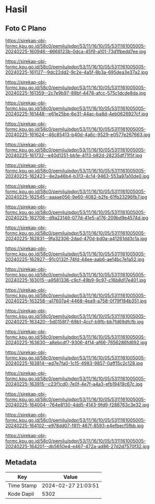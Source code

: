 # Hasil

## Foto C Plano

https://sirekap-obj-formc.kpu.go.id/58c0/pemilu/pdpr/53/11/16/10/05/5311161005005-20240225-160946--6668123b-0dca-45f9-a101-73d1fbedd7ee.jpg

https://sirekap-obj-formc.kpu.go.id/58c0/pemilu/pdpr/53/11/16/10/05/5311161005005-20240225-161127--9dc22dd2-9c2e-4a5f-8b3a-695dea3e37a2.jpg

https://sirekap-obj-formc.kpu.go.id/58c0/pemilu/pdpr/53/11/16/10/05/5311161005005-20240225-161359--2c7e9b97-89bf-4478-afcc-575c1dcde8da.jpg

https://sirekap-obj-formc.kpu.go.id/58c0/pemilu/pdpr/53/11/16/10/05/5311161005005-20240225-161448--e61e25be-6e31-44ac-ba8d-4eb0626927cf.jpg

https://sirekap-obj-formc.kpu.go.id/58c0/pemilu/pdpr/53/11/16/10/05/5311161005005-20240225-161624--46c85413-b40d-4a6c-9529-e0577e267663.jpg

https://sirekap-obj-formc.kpu.go.id/58c0/pemilu/pdpr/53/11/16/10/05/5311161005005-20240225-161732--e40d1251-bb1e-4113-b82d-28235df71f5f.jpg

https://sirekap-obj-formc.kpu.go.id/58c0/pemilu/pdpr/53/11/16/10/05/5311161005005-20240225-162423--8e2a46b4-b313-4c14-9463-553a97a10de0.jpg

https://sirekap-obj-formc.kpu.go.id/58c0/pemilu/pdpr/53/11/16/10/05/5311161005005-20240225-162545--aaaae056-9e60-4082-b2fe-61fb23296fb7.jpg

https://sirekap-obj-formc.kpu.go.id/58c0/pemilu/pdpr/53/11/16/10/05/5311161005005-20240225-162708--d9a23146-077d-41e5-a176-209bd9e4574d.jpg

https://sirekap-obj-formc.kpu.go.id/58c0/pemilu/pdpr/53/11/16/10/05/5311161005005-20240225-162831--9fa32306-2dad-470d-bd0a-a41261dd3c1a.jpg

https://sirekap-obj-formc.kpu.go.id/58c0/pemilu/pdpr/53/11/16/10/05/5311161005005-20240225-162927--91c0132f-74fd-44ee-aab6-ae14bc7e1a52.jpg

https://sirekap-obj-formc.kpu.go.id/58c0/pemilu/pdpr/53/11/16/10/05/5311161005005-20240225-163015--a9581336-c9cf-49b9-9c97-c16b8d17e401.jpg

https://sirekap-obj-formc.kpu.go.id/58c0/pemilu/pdpr/53/11/16/10/05/5311161005005-20240225-163258--a17607a4-4468-4ea9-a758-0f79f184b351.jpg

https://sirekap-obj-formc.kpu.go.id/58c0/pemilu/pdpr/53/11/16/10/05/5311161005005-20240225-163420--5d0158f7-69b1-4ccf-b9fb-bb7fd69dfcfb.jpg

https://sirekap-obj-formc.kpu.go.id/58c0/pemilu/pdpr/53/11/16/10/05/5311161005005-20240225-163630--a8ebcdf7-9306-4f14-af66-7656286fd692.jpg

https://sirekap-obj-formc.kpu.go.id/58c0/pemilu/pdpr/53/11/16/10/05/5311161005005-20240225-163814--ed7e7fa0-1c15-4983-9857-0aff15c2c128.jpg

https://sirekap-obj-formc.kpu.go.id/58c0/pemilu/pdpr/53/11/16/10/05/5311161005005-20240225-163915--c23f1cd0-7e0f-4e7f-a4a3-efb19419c67c.jpg

https://sirekap-obj-formc.kpu.go.id/58c0/pemilu/pdpr/53/11/16/10/05/5311161005005-20240225-164004--764e8130-4dd5-4143-9fd9-f286763c3e32.jpg

https://sirekap-obj-formc.kpu.go.id/58c0/pemilu/pdpr/53/11/16/10/05/5311161005005-20240225-164102--e978dd07-f811-467f-8593-e4efbecf5fbb.jpg

https://sirekap-obj-formc.kpu.go.id/58c0/pemilu/pdpr/53/11/16/10/05/5311161005005-20240225-164201--db5650e4-e467-472a-ad86-27d2d7570f32.jpg


## Metadata

| Key        | Value               |
| ---------- | ------------------- |
| Time Stamp | 2024-02-27 21:03:51 |
| Kode Dapil | 5302                |



